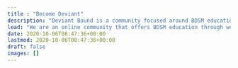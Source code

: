 ```yaml
---
title : "Become Deviant"
description: "Deviant Bound is a community focused around BDSM education, safety and helping others meet founded in 2017. Offering resources, tools & education material."
lead: "We are an online community that offers BDSM education through web resources, guides and way to meet others in the our community. and way to meet others in the our community."
date: 2020-10-06T08:47:36+00:00
lastmod: 2020-10-06T08:47:36+00:00
draft: false
images: []
---
```

